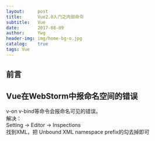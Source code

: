```yaml
---
layout:     post
title:      Vue2.0入门之内部命令
subtitle:   Vue
date:       2017-08-09
author:     Ywg
header-img: img/home-bg-o.jpg
catalog:    true
tags: Vue
---
```


## 前言

## Vue在WebStorm中报命名空间的错误
v-on v-bind等命令会报命名可见的错误。<br>
解决：<br>
Setting -> Editor -> Inspections <br>
找到XML，把 Unbound XML namespace prefix的勾去掉即可
